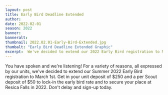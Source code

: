 ```yaml
---
layout: post
title: Early Bird Deadline Extended
author:
date: 2022-02-01
season: 2022
banner:
banneralt:
thumbnail: 2022.02.01-Early-Bird-Extended.jpg
thumbalt: "Early Bird Deadline Extended Graphic"
excerpt:  We've decided to extend our 2022 Early Bird registration to March 1st...
---
```


You have spoken and we're listening! For a variety of reasons, all expressed by our units, we've decided to extend our Summer 2022 Early Bird registration to March 1st. Get in your unit deposit of $250 and a per Scout deposit of $50 to lock-in the early bird rate and to secure your place at Resica Falls in 2022. Don't delay and sign-up today.
